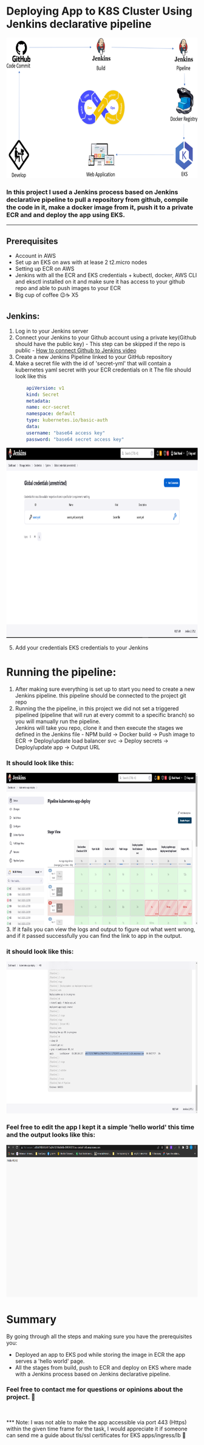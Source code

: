 # Deploying App to K8S Cluster Using Jenkins declarative pipeline 
<img src="./assets/images/title.png" width="900" height="370" />


### In this project I used a Jenkins process based on Jenkins declarative pipeline to pull a repository from github, compile the code in it, make a docker image from it, push it to a private ECR and and deploy the app using EKS.

<hr>

## Prerequisites
* Account in AWS
* Set up an EKS on aws with at lease 2 t2.micro nodes
* Setting up ECR on AWS
* Jenkins with all the ECR and EKS credentials + kubectl, docker, AWS CLI and eksctl installed on it and make sure it has access to your github repo and able to push images to your ECR
* Big cup of coffee 😉☕ X5

## Jenkins:
1. Log in to your Jenkins server
2. Connect your Jenkins to your Github account using a private key(Github should have the public key) - This step can be skipped if the repo is public - [How to connect Github to Jenkins video](https://www.google.com/search?q=add+github+repository+to+jenkins&rlz=1C1TIGY_enIL721IL721&sxsrf=AJOqlzUv2b5Ha8EGuOo412ZIrwy0G9fe_Q:1675952999207&source=lnms&tbm=vid&sa=X&ved=2ahUKEwiy9LW504j9AhXJcKQEHXSAB5wQ_AUoAXoECAIQAw&biw=1536&bih=722&dpr=1.25#fpstate=ive&vld=cid:2b5124f4,vid:jSm0YZ-NQAc)
3. Create a new Jenkins Pipeline linked to your GitHub repository
4. Make a secret file with the id of 'secret-yml' that will contain a kubernetes yaml secret with your ECR credentials on it
    The file should look like this
    ```yaml
        apiVersion: v1
        kind: Secret
        metadata:
        name: ecr-secret
        namespace: default
        type: kubernetes.io/basic-auth
        data:
        username: "base64 access key"
        password: "base64 secret access key"
    ```
<img src="./assets/images/Screenshot4.png" width="900" height="500" />

5. Add your credentials EKS credentials to your Jenkins


# Running the pipeline:
1. After making sure everything is set up to start you need to create a new Jenkins pipeline. this pipeline should be connected to the project git repo
2. Running the the pipeline, in this project we did not set a triggered pipelined (pipeline that will run at every commit to a specific branch) so you will manually run the pipeline.  
Jenkins will take you repo, clone it and then execute the stages we defined in the Jenkins file - NPM build -> Docker build -> Push image to ECR -> Deploy/update load balancer svc -> Deploy secrets -> Deploy/update app -> Output URL
### It should look like this:
<img src="./assets/images/Screenshot2.png" width="760" height="400" />

<br>
3. If it fails you can view the logs and output to figure out what went wrong, and if it passed successfully you can find the link to app in the output.

### it should look like this:
<img src="./assets/images/Screenshot3.png" width="760" height="400" />
<br>    

### Feel free to edit the app I kept it a simple 'hello world' this time and the output looks like this:

<img src="./assets/images/Screenshot1.png" width="760" height="400" />
<br>    

# Summary
By going through all the steps and making sure you have the prerequisites you:
- Deployed an app to EKS pod while storing the image in ECR the app serves a 'hello world' page.
- All the stages from build, push to ECR and deploy on EKS where made with a Jenkins process based on Jenkins declarative pipeline.

### Feel free to contact me for questions or opinions about the project. 🤙

<br>

*** Note: I was not able to make the app accessible via port 443 (Https) within the given time frame for the task, I would appreciate it if someone can send me a guide about tls/ssl certificates for EKS apps/ingress/lb 🙏
